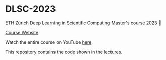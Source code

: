 # DLSC-2023
ETH Zürich Deep Learning in Scientific Computing Master's course 2023 📖

[Course Website](https://camlab.ethz.ch/teaching/deep-learning-in-scientific-computing-2023.html)

Watch the entire course on YouTube [here](https://www.youtube.com/watch?v=y6wHpRzhhkA&list=PLJkYEExhe7rYY5HjpIJbgo-tDZ3bIAqAm&index=1).

This repository contains the code shown in the lectures.
